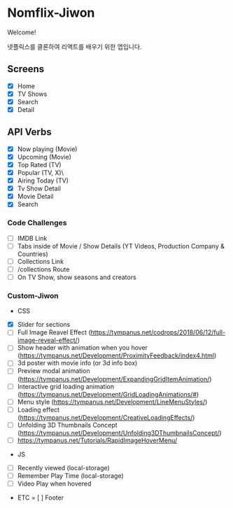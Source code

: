 # Nomflix-Jiwon

Welcome!

넷플릭스를 클론하여 리액트를 배우기 위한 앱입니다.

## Screens

 - [x] Home
 - [x] TV Shows
 - [x] Search
 - [x] Detail
 
 ## API Verbs

 - [x] Now playing (Movie)
 - [x] Upcoming (Movie)
 - [x] Top Rated (TV)
 - [x] Popular (TV, X)\
 - [x] Airing Today (TV)
 - [x] Tv Show Detail
 - [x] Movie Detail
 - [x] Search

 ### Code Challenges
 - [ ] IMDB Link
 - [ ] Tabs inside of Movie / Show Details (YT Videos, Production Company & Countries)
 - [ ] Collections Link
 - [ ] /collections Route
 - [ ] On TV Show, show seasons and creators

 ### Custom-Jiwon

 - CSS

 - [x] Slider for sections
 - [ ] Full Image Reavel Effect (https://tympanus.net/codrops/2018/06/12/full-image-reveal-effect/)
 - [ ] Show header with animation when you hover (https://tympanus.net/Development/ProximityFeedback/index4.html)
 - [ ] 3d poster with movie info (or 3d info box)
 - [ ] Preview modal animation (https://tympanus.net/Development/ExpandingGridItemAnimation/)
 - [ ] Interactive grid loading animation (https://tympanus.net/Development/GridLoadingAnimations/#)
 - [ ] Menu style (https://tympanus.net/Development/LineMenuStyles/)
 - [ ] Loading effect (https://tympanus.net/Development/CreativeLoadingEffects/)
 - [ ] Unfolding 3D Thumbnails Concept (https://tympanus.net/Development/Unfolding3DThumbnailsConcept/)
 - [ ] https://tympanus.net/Tutorials/RapidImageHoverMenu/

 - JS

 - [ ] Recently viewed (local-storage)
 - [ ] Remember Play Time (local-storage)
 - [ ] Video Play when hovered

 - ETC
 = [ ] Footer
